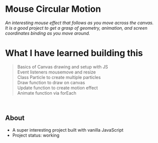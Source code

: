 # Mouse Circular Motion
*An interesting mouse effect that follows as you move across the canvas.*  
*It is a good project to get a grasp of geometry, animation, and screen coordinates binding as you move around.*  

# What I have learned building this  

> Basics of Canvas drawing and setup with JS  
> Event listeners mousemove and resize     
> Class Particle to create multiple particles   
> Draw function to draw on canvas  
> Update function to create motion effect    
> Animate function via forEach    
 

&nbsp;
&nbsp; 
&nbsp;


## About

* A super interesting project built with vanilla JavaScript
* Project status: working
